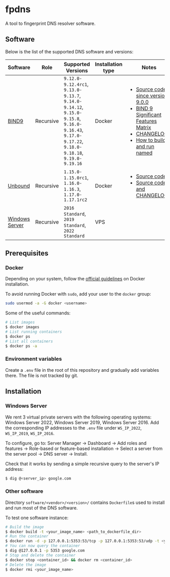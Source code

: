 # fpdns

A tool to fingerprint DNS resolver software.

## Software

Below is the list of the supported DNS software and versions:

| Software | Role | Supported Versions | Installation type | Notes |
|-|-|-|-|-|
| [BIND9](https://www.isc.org/bind/) | Recursive | `9.12.0-9.12.4rc1`, `9.13.0-9.13.7`, `9.14.0-9.14.12`, `9.15.0-9.15.8`, `9.16.0-9.16.43`, `9.17.0-9.17.22`, `9.18.0-9.18.18`, `9.19.0-9.19.16` | Docker | <ul><li>[Source code since version 9.0.0](https://downloads.isc.org/isc/bind9/)</li><li>[BIND 9 Significant Features Matrix](https://kb.isc.org/docs/aa-01310)</li><li>[CHANGELOG](https://gitlab.isc.org/isc-projects/bind9/-/blob/main/CHANGES)</li><li>[How to build and run named](https://kb.isc.org/docs/aa-00768)</li></ul> |
| [Unbound](https://www.nlnetlabs.nl/projects/unbound/about/) | Recursive | `1.15.0-1.15.0rc1`, `1.16.0-1.16.3`, `1.17.0-1.17.1rc2` | Docker | <ul><li>[Source code](https://www.nlnetlabs.nl/downloads/unbound/)</li><li>[Source code and CHANGELOGs](https://www.nlnetlabs.nl/projects/unbound/download/)</li></ul> |
| [Windows Server](https://www.microsoft.com/en-us/windows-server) | Recursive | `2016 Standard`, `2019 Standard`, `2022 Standard` | VPS | | 

## Prerequisites 

### Docker

Depending on your system, follow the [official guidelines](https://docs.docker.com/engine/install/) on Docker installation.

To avoid running Docker with `sudo`, add your user to the `docker` group:

```bash
sudo usermod -a -G docker <username>
```

Some of the useful commands:

```bash
# List images
$ docker images
# List running containers
$ docker ps
# List all containers
$ docker ps -a
```

### Environment variables

Create a `.env` file in the root of this repository and gradually add variables there. The file is not tracked by git.

## Installation

### Windows Server

We rent 3 virtual private servers with the following operating systems: Windows Server 2022, Windows Server 2019, Windows Server 2016. Add the corresponding IP addresses to the `.env` file under `WS_IP_2022`, `WS_IP_2019`, `WS_IP_2016`.

To configure, go to: Server Manager -> Dashboard -> Add roles and features -> Role-based or feature-based installation -> Select a server from the server pool -> DNS server -> Install.

Check that it works by sending a simple recursive query to the server's IP address:

```bash
$ dig @<server_ip> google.com
```

### Other software

Directory `software/<vendor>/<version>/` contains `Dockerfile`s  used to install and run most of the DNS software.

To test one software instance:

```bash
# Build the image
$ docker build -t <your_image_name> <path_to_dockerfile_dir>
# Run the container
$ docker run -d -p 127.0.0.1:5353:53/tcp -p 127.0.0.1:5353:53/udp -t <your_image_name>
# You can now query the container
$ dig @127.0.0.1 -p 5353 google.com
# Stop and delete the container
$ docker stop <container_id> && docker rm <container_id>
# Delete the image
$ docker rmi <your_image_name>
```
